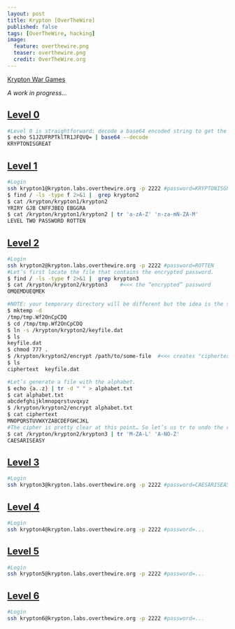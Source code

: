 ```yaml
---
layout: post
title: Krypton [OverTheWire]
published: false
tags: [OverTheWire, hacking]
image:
  feature: overthewire.png
  teaser: overthewire.png
  credit: OverTheWire.org
---
```


[Krypton War Games](http://overthewire.org/wargames/krypton/)

*A work in progress...*

## [Level 0](http://overthewire.org/wargames/krypton/krypton0.html)

```bash
#Level 0 is straightforward: decode a base64 encoded string to get the password that will allow you to login to the 1st level (and we are given the encoded string).
$ echo S1JZUFRPTklTR1JFQVQ= | base64 --decode
KRYPTONISGREAT
```

## [Level 1](http://overthewire.org/wargames/krypton/krypton1.html)

```bash
#Login
ssh krypton1@krypton.labs.overthewire.org -p 2222 #password=KRYPTONISGREAT
$ find / -ls -type f 2>&1 |  grep krypton2
$ cat /krypton/krypton1/krypton2
YRIRY GJB CNFFJBEQ EBGGRA
$ cat /krypton/krypton1/krypton2 | tr 'a-zA-Z' 'n-za-mN-ZA-M'
LEVEL TWO PASSWORD ROTTEN
```

## [Level 2](http://overthewire.org/wargames/krypton/krypton2.html)

```bash
#Login
ssh krypton2@krypton.labs.overthewire.org -p 2222 #password=ROTTEN
#Let’s first locate the file that contains the encrypted password.
$ find / -ls -type f 2>&1 |  grep krypton3
$ cat /krypton/krypton2/krypton3    #<<< the “encrypted” password
OMQEMDUEQMEK
```

```bash
#NOTE: your temporary directory will be different but the idea is the same.
$ mktemp -d
/tmp/tmp.Wf2OnCpCDQ
$ cd /tmp/tmp.Wf2OnCpCDQ
$ ln -s /krypton/krypton2/keyfile.dat
$ ls
keyfile.dat
$ chmod 777 .
$ /krypton/krypton2/encrypt /path/to/some-file  #<<< creates "ciphertext” files
$ ls
ciphertext  keyfile.dat

#Let’s generate a file with the alphabet.
$ echo {a..z} | tr -d " " > alphabet.txt
$ cat alphabet.txt
abcdefghijklmnopqrstuvqxyz
$ /krypton/krypton2/encrypt alphabet.txt
$ cat ciphertext
MNOPQRSTUVWXYZABCDEFGHCJKL
#The cipher is pretty clear at this point… So let’s us tr to undo the rot13 encryption to reveal the password.
$ cat /krypton/krypton2/krypton3 | tr 'M-ZA-L' 'A-NO-Z'
CAESARISEASY
```

## [Level 3](http://overthewire.org/wargames/krypton/krypton3.html)

```bash
#Login
ssh krypton3@krypton.labs.overthewire.org -p 2222 #password=CAESARISEASY
```

## [Level 4](http://overthewire.org/wargames/krypton/krypton4.html)

```bash
#Login
ssh krypton4@krypton.labs.overthewire.org -p 2222 #password=...
```

## [Level 5](http://overthewire.org/wargames/krypton/krypton5.html)

```bash
#Login
ssh krypton5@krypton.labs.overthewire.org -p 2222 #password=...
```

## [Level 6](http://overthewire.org/wargames/krypton/krypton6.html)

```bash
#Login
ssh krypton6@krypton.labs.overthewire.org -p 2222 #password=...
```

